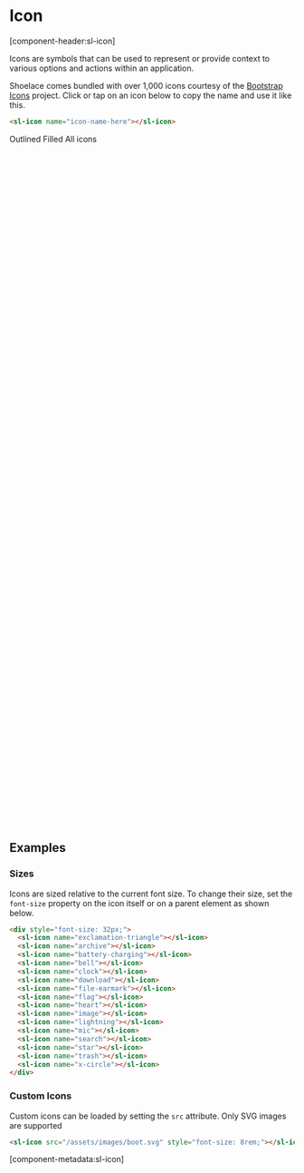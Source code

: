 # Icon

[component-header:sl-icon]

Icons are symbols that can be used to represent or provide context to various options and actions within an application.

Shoelace comes bundled with over 1,000 icons courtesy of the [Bootstrap Icons](https://icons.getbootstrap.com/) project. Click or tap on an icon below to copy the name and use it like this.

```html
<sl-icon name="icon-name-here"></sl-icon>
```

<div class="icon-search">
  <div class="icon-search-controls">
    <sl-input placeholder="Search Icons" clearable>
      <sl-icon slot="prefix" name="search"></sl-icon>
    </sl-input>
    <sl-select value="outline">
      <sl-menu-item value="outline">Outlined</sl-menu-item>
      <sl-menu-item value="fill">Filled</sl-menu-item>
      <sl-menu-item value="all">All icons</sl-menu-item>
    </sl-select>
  </div>
  <div class="icon-loader"><sl-spinner size="48"></sl-spinner></div>
  <div class="icon-list" hidden></div>
  <div class="icon-no-results" hidden>No Results</div>
  <input type="text" class="icon-copy-input">
</div>

## Examples

### Sizes

Icons are sized relative to the current font size. To change their size, set the `font-size` property on the icon itself or on a parent element as shown below.

```html preview
<div style="font-size: 32px;">
  <sl-icon name="exclamation-triangle"></sl-icon>
  <sl-icon name="archive"></sl-icon>
  <sl-icon name="battery-charging"></sl-icon>
  <sl-icon name="bell"></sl-icon>
  <sl-icon name="clock"></sl-icon>
  <sl-icon name="download"></sl-icon>
  <sl-icon name="file-earmark"></sl-icon>
  <sl-icon name="flag"></sl-icon>
  <sl-icon name="heart"></sl-icon>
  <sl-icon name="image"></sl-icon>
  <sl-icon name="lightning"></sl-icon>
  <sl-icon name="mic"></sl-icon>
  <sl-icon name="search"></sl-icon>
  <sl-icon name="star"></sl-icon>
  <sl-icon name="trash"></sl-icon>
  <sl-icon name="x-circle"></sl-icon>
</div>
```

### Custom Icons

Custom icons can be loaded by setting the `src` attribute. Only SVG images are supported

```html preview
<sl-icon src="/assets/images/boot.svg" style="font-size: 8rem;"></sl-icon>
```

<script>
  fetch('/dist/shoelace/icons/icons.json')
    .then(res => res.json())
    .then(icons => {
      const container = document.querySelector('.icon-search');
      const input = container.querySelector('sl-input');
      const select = container.querySelector('sl-select');
      const copyInput = container.querySelector('.icon-copy-input');
      const loader = container.querySelector('.icon-loader');
      const list = container.querySelector('.icon-list');
      const queue = [];

      // Generate icons
      icons.map(i => {
        const icon = document.createElement('sl-icon');
        icon.setAttribute('data-name', i.name);
        icon.setAttribute('data-terms', [i.name, i.title, ...(i.tags || []), ...(i.categories || [])].join(' '));
        icon.name = i.name;

        const tooltip = document.createElement('sl-tooltip');
        tooltip.content = i.name;

        tooltip.appendChild(icon);        
        list.appendChild(tooltip);

        queue.push(new Promise((resolve, reject) => {
          icon.addEventListener('slLoad', () => resolve());
          icon.addEventListener('slError', () => reoslve());
        }));

        icon.addEventListener('click', () => {
          copyInput.value = i.name;
          copyInput.select();
          document.execCommand('copy');
          tooltip.content = 'Copied!';
          setTimeout(() => tooltip.content = i.name, 1000);
        });
      });

      // Wait for all icons to load
      Promise.all(queue).then(() => {
        list.hidden = false;
        loader.hidden = true;
      });

      // Filter as the user types
      input.addEventListener('slInput', () => {
        [...list.querySelectorAll('sl-icon')].map(slIcon => {
          if (input.value === '') {
            slIcon.hidden = false;
          } else {
            const terms = slIcon.getAttribute('data-terms').toLowerCase();
            const filter = input.value.toLowerCase();
            slIcon.hidden = terms.indexOf(filter) < 0;
          }
        });
      });

      // Sort by type and remember preference
      const iconType = localStorage.getItem('sl-icon:type') || 'outline';
      select.value = iconType;
      list.setAttribute('data-type', select.value);
      select.addEventListener('slChange', () => {
        list.setAttribute('data-type', select.value);
        localStorage.setItem('sl-icon:type', select.value);
      });
    });
</script>

<style>
  .icon-search {
    border: solid 1px var(--sl-color-gray-90);
    border-radius: var(--sl-border-radius-medium);
    padding: var(--sl-spacing-medium);
  }

  .icon-search-controls {
    display: flex;
  }

  .icon-search-controls sl-input {
    flex: 1 1 auto;
  }

  .icon-search-controls sl-select {
    flex: 0 0 auto;
    margin-left: 1rem;
  }

  .icon-loader {
    display: flex;
    align-items: center;
    justify-content: center;
    min-height: 30vh;
  }

  .icon-list {
    display: grid;
    grid-template-columns: repeat(12, 1fr);
    position: relative;
    margin-top: 1rem;
  }

  .icon-loader[hidden],
  .icon-list[hidden] {
    display: none;
  }

  .icon-list sl-icon {
    font-size: 24px;
    border-radius: var(--sl-border-radius-circle);
    padding: .5em;
    margin: 0 auto;
    transition: var(--sl-transition-medium) all;
    cursor: pointer;
  }

  .icon-list sl-icon:hover {
    background-color: var(--sl-color-primary-95);
    color: var(--sl-color-primary-50);
  }

  .icon-list[data-type="outline"] sl-icon[data-name$="-fill"] {
    display: none;
  }

  .icon-list[data-type="fill"] sl-icon:not([data-name$="-fill"]) {
    display: none;
  }

  .icon-copy-input {
    position: absolute;
    opacity: 0;
    pointer-events: none;
  }

  @media screen and (max-width: 1000px) {
    .icon-search-controls {
      display: block;
    }

    .icon-search-controls sl-select {
      margin-left: 0;
      margin-top: 1rem;
    }

    .icon-list {
      grid-template-columns: repeat(8, 1fr);
    }

    .icon-list sl-icon {
      font-size: 20px;
    }    
  }  
</style>

[component-metadata:sl-icon]
